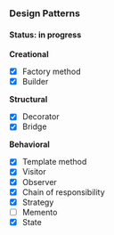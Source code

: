 ### Design Patterns

#### Status: in progress

**Creational**
- [x] Factory method
- [x] Builder

**Structural**
- [x] Decorator
- [x] Bridge

**Behavioral**
- [x] Template method
- [x] Visitor
- [X] Observer
- [x] Chain of responsibility
- [x] Strategy
- [ ] Memento
- [x] State
